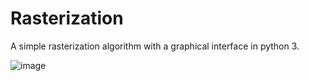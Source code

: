 # Rasterization
A simple rasterization algorithm with a graphical interface in python 3.

![image](https://user-images.githubusercontent.com/84676550/128672714-c6658e58-a7bd-474f-9c92-bb721826ba39.png)
